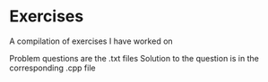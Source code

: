# Exercises
A compilation of exercises I have worked on

Problem questions are the .txt files
Solution to the question is in the corresponding .cpp file

